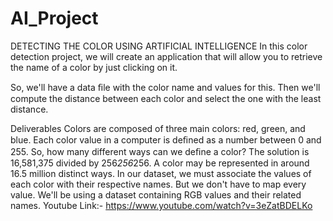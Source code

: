 # AI_Project
DETECTING THE COLOR USING ARTIFICIAL INTELLIGENCE
In this color detection project, we will create an application that will allow you to retrieve the name of a color by just clicking on it.

So, we'll have a data ﬁle with the color name and values for this. Then we'll compute the distance between each color and select the one with the least distance.



Deliverables
Colors are composed of three main colors: red, green, and blue. Each color value in a computer is deﬁned as a number between 0 and 255. So, how many different ways can we deﬁne a color? The solution is 16,581,375 divided by 256*256*256. A color may be represented in around 16.5 million distinct ways. In our dataset, we must associate the values of each color with their respective names. But we don't have to map every value. We'll be using a dataset containing RGB values and their related names.
Youtube Link:-
https://www.youtube.com/watch?v=3eZatBDELKo
